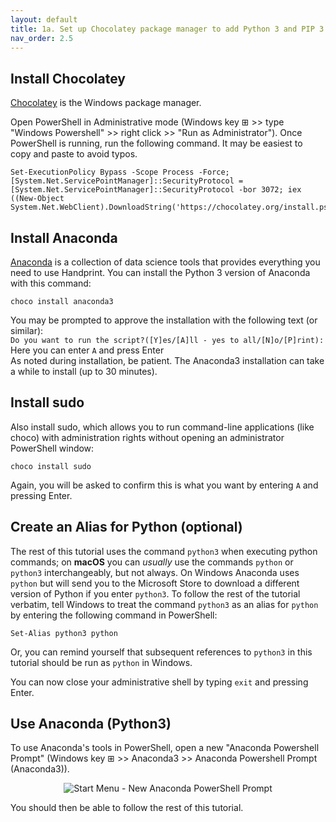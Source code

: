 ```yaml
---
layout: default
title: 1a. Set up Chocolatey package manager to add Python 3 and PIP 3 to your command line (PowerShell) using anaconda;
nav_order: 2.5
---
```

Install Chocolatey
------------------

[Chocolatey](https://chocolatey.org/install) is the Windows package manager.

Open PowerShell in Administrative mode (Windows key ⊞ >> type "Windows Powershell" >> right click >> "Run as Administrator").
Once PowerShell is running, run the following command. It may be easiest to copy and paste to avoid typos.
```
Set-ExecutionPolicy Bypass -Scope Process -Force; [System.Net.ServicePointManager]::SecurityProtocol = [System.Net.ServicePointManager]::SecurityProtocol -bor 3072; iex ((New-Object System.Net.WebClient).DownloadString('https://chocolatey.org/install.ps1'))
```
Install Anaconda 
-----------------

[Anaconda](https://www.anaconda.com/open-source) is a collection of data science tools that provides everything you need to use Handprint. You can install the Python 3 version of Anaconda with this command:

```
choco install anaconda3
```
You may be prompted to approve the installation with the following text (or similar):<br>
```Do you want to run the script?([Y]es/[A]ll - yes to all/[N]o/[P]rint):```<br>
Here you can enter ```A``` and press Enter<br>
As noted during installation, be patient. The Anaconda3 installation can take a while to install (up to 30 minutes).

Install sudo
------------

Also install sudo, which allows you to run command-line applications (like choco) with administration rights without opening an administrator PowerShell window:

```
choco install sudo
```
Again, you will be asked to confirm this is what you want by entering ```A``` and pressing Enter.

Create an Alias for Python (optional)
-------------------------------------

The rest of this tutorial uses the command ```python3``` when executing python commands; on **macOS** you can *usually* use the commands ```python``` or ```python3``` interchangeably, but not always. 
On Windows Anaconda uses ```python``` but will send you to the Microsoft Store to download a different version of Python if you enter ```python3```.
To follow the rest of the tutorial verbatim, tell Windows to treat the command ```python3``` as an alias for ```python``` by entering the following command in PowerShell:
```
Set-Alias python3 python
```
Or, you can remind yourself that subsequent references to ```python3``` in this tutorial should be run as ```python``` in Windows. 

You can now close your administrative shell by typing ```exit``` and pressing Enter.

Use Anaconda (Python3)
----------------------

To use Anaconda's tools in PowerShell, open a new "Anaconda Powershell Prompt" (Windows key ⊞ >> Anaconda3 >> Anaconda Powershell Prompt (Anaconda3)).<br> 
<p align="center">
<img alt="Start Menu - New Anaconda PowerShell Prompt" src="https://github.com/ccarvel/handprint/blob/master/.graphics/01_new_anaconda_powershell.png"></p>
You should then be able to follow the rest of this tutorial.


